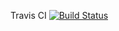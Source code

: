 Travis CI
[![Build Status](https://travis-ci.org/cwelde/UCI-Challenge.svg?branch=master)](https://travis-ci.org/cwelde/UCI-Challenge)
